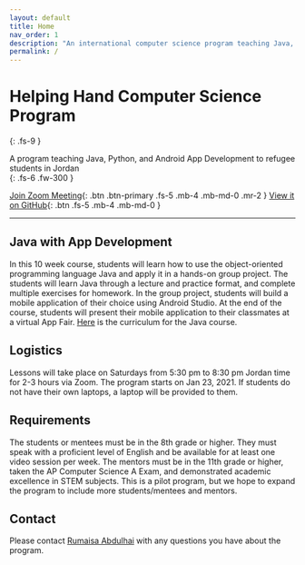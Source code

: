 ```yaml
---
layout: default
title: Home
nav_order: 1
description: "An international computer science program teaching Java, Python, and Android App Develop to refugee students in Jordan run by volunteers for Helping Hand for Relief & Development (HHRD)"
permalink: /
---
```


# Helping Hand Computer Science Program
{: .fs-9 }

A program teaching Java, Python, and Android App Development to refugee students in Jordan<br>
{: .fs-6 .fw-300 }

[Join Zoom Meeting](https://us02web.zoom.us/j/87696875752?pwd=RTR1QU5DSFNKanpxNlJRVlR6dGYydz09){: .btn .btn-primary .fs-5 .mb-4 .mb-md-0 .mr-2 } [View it on GitHub](https://github.com/hhrd-cs){: .btn .fs-5 .mb-4 .mb-md-0 }

---

## Java with App Development

In this 10 week course, students will learn how to use the object-oriented programming language Java and apply it in a hands-on group project. The students will learn Java through a lecture and practice format, and complete multiple exercises for homework. In the group project, students will build a mobile application of their choice using Android Studio. At the end of the course, students will present their mobile application to their classmates at a virtual App Fair. [Here](https://docs.google.com/document/d/15dzZFY-YwrDuhJfZL7RTMdi3OQg7TImaoDz-PdbCuxg/edit?usp=sharing) is the curriculum for the Java course.

## Logistics

Lessons will take place on Saturdays from 5:30 pm to 8:30 pm Jordan time for 2-3 hours via Zoom. The program starts on Jan 23, 2021. If students do not have their own laptops, a laptop will be provided to them.

## Requirements

The students or mentees must be in the 8th grade or higher. They must speak with a proficient level of English and be available for at least one video session per week. The mentors must be in the 11th grade or higher, taken the AP Computer Science A Exam, and demonstrated academic excellence in STEM subjects. This is a pilot program, but we hope to expand the program to include more students/mentees and mentors.

## Contact

Please contact [Rumaisa Abdulhai](mailto:rumaisa.abdulhai@gmail.com) with any questions you have about the program.
